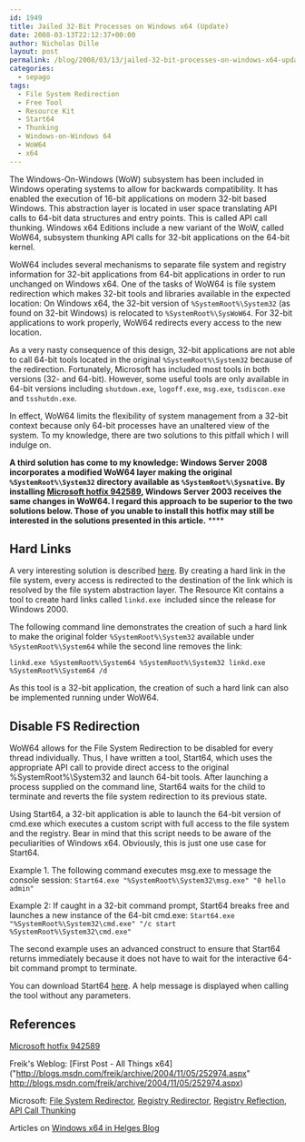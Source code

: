 ```yaml
---
id: 1949
title: Jailed 32-Bit Processes on Windows x64 (Update)
date: 2008-03-13T22:12:37+00:00
author: Nicholas Dille
layout: post
permalink: /blog/2008/03/13/jailed-32-bit-processes-on-windows-x64-update/
categories:
  - sepago
tags:
  - File System Redirection
  - Free Tool
  - Resource Kit
  - Start64
  - Thunking
  - Windows-on-Windows 64
  - WoW64
  - x64
---
```

The Windows-On-Windows (WoW) subsystem has been included in Windows operating systems to allow for backwards compatibility. It has enabled the execution of 16-bit applications on modern 32-bit based Windows. This abstraction layer is located in user space translating API calls to 64-bit data structures and entry points. This is called API call thunking. Windows x64 Editions include a new variant of the WoW, called WoW64, subsystem thunking API calls for 32-bit applications on the 64-bit kernel.

<!--more-->

WoW64 includes several mechanisms to separate file system and registry information for 32-bit applications from 64-bit applications in order to run unchanged on Windows x64. One of the tasks of WoW64 is file system redirection which makes 32-bit tools and libraries available in the expected location: On Windows x64, the 32-bit version of `%SystemRoot%\System32` (as found on 32-bit Windows) is relocated to `%SystemRoot%\SysWoW64`. For 32-bit applications to work properly, WoW64 redirects every access to the new location.

As a very nasty consequence of this design, 32-bit applications are not able to call 64-bit tools located in the original `%SystemRoot%\System32` because of the redirection. Fortunately, Microsoft has included most tools in both versions (32- and 64-bit). However, some useful tools are only available in 64-bit versions including `shutdown.exe`, `logoff.exe`, `msg.exe`, `tsdiscon.exe` and `tsshutdn.exe`.

In effect, WoW64 limits the flexibility of system management from a 32-bit context because only 64-bit processes have an unaltered view of the system. To my knowledge, there are two solutions to this pitfall which I will indulge on.

**A third solution has come to my knowledge: Windows Server 2008 incorporates a modified WoW64 layer making the original `%SystemRoot%\System32` directory available as `%SystemRoot%\Sysnative`. By installing [Microsoft hotfix 942589](http://support.microsoft.com/?scid=kb;en-us;942589), Windows Server 2003 receives the same changes in WoW64. I regard this approach to be superior to the two solutions below. Those of you unable to install this hotfix may still be interested in the solutions presented in this article.** ****

## Hard Links

A very interesting solution is described [here](http://blogs.msdn.com/freik/archive/2004/11/05/252974.aspx). By creating a hard link in the file system, every access is redirected to the destination of the link which is resolved by the file system abstraction layer. The Resource Kit contains a tool to create hard links called `linkd.exe `included since the release for Windows 2000.

The following command line demonstrates the creation of such a hard link to make the original folder `%SystemRoot%\System32` available under `%SystemRoot%\System64` while the second line removes the link:

`linkd.exe %SystemRoot%\System64 %SystemRoot%\System32 linkd.exe %SystemRoot%\System64 /d`

As this tool is a 32-bit application, the creation of such a hard link can also be implemented running under WoW64.

## Disable FS Redirection

WoW64 allows for the File System Redirection to be disabled for every thread individually. Thus, I have written a tool, Start64, which uses the appropriate API call to provide direct access to the original %SystemRoot%\System32 and launch 64-bit tools. After launching a process supplied on the command line, Start64 waits for the child to terminate and reverts the file system redirection to its previous state.

Using Start64, a 32-bit application is able to launch the 64-bit version of cmd.exe which executes a custom script with full access to the file system and the registry. Bear in mind that this script needs to be aware of the peculiarities of Windows x64. Obviously, this is just one use case for Start64.

Example 1. The following command executes msg.exe to message the console session: `Start64.exe "%SystemRoot%\System32\msg.exe" "0 hello admin"`

Example 2: If caught in a 32-bit command prompt, Start64 breaks free and launches a new instance of the 64-bit cmd.exe: `Start64.exe "%SystemRoot%\System32\cmd.exe" "/c start %SystemRoot%\System32\cmd.exe"`

The second example uses an advanced construct to ensure that Start64 returns immediately because it does not have to wait for the interactive 64-bit command prompt to terminate.

You can download Start64 [here](/assets/2008/03/start64.zip "Start64"). A help message is displayed when calling the tool without any parameters.

## References

[Microsoft hotfix 942589](http://support.microsoft.com/?scid=kb;en-us;942589)

Freik's Weblog: [First Post - All Things x64]("http://blogs.msdn.com/freik/archive/2004/11/05/252974.aspx" http://blogs.msdn.com/freik/archive/2004/11/05/252974.aspx)

Microsoft: [File System Redirector](http://msdn2.microsoft.com/en-us/library/aa384187%28VS.85%29.aspx), [Registry Redirector](http://msdn2.microsoft.com/en-us/library/aa384232%28VS.85%29.aspx), [Registry Reflection](http://msdn2.microsoft.com/en-us/library/aa384235%28VS.85%29.aspx), [API Call Thunking](http://msdn2.microsoft.com/en-us/library/aa384274.aspx)

Articles on [Windows x64 in Helges Blog](https://helgeklein.com/blog/tag/x64/)
